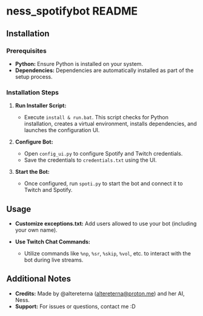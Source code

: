 # ness_spotifybot README

## Installation

### Prerequisites
- **Python:** Ensure Python is installed on your system.
- **Dependencies:** Dependencies are automatically installed as part of the setup process.

### Installation Steps

1. **Run Installer Script:**
   - Execute `install & run.bat`. This script checks for Python installation, creates a virtual environment, installs dependencies, and launches the configuration UI.

2. **Configure Bot:**
   - Open `config_ui.py` to configure Spotify and Twitch credentials.
   - Save the credentials to `credentials.txt` using the UI.

3. **Start the Bot:**
   - Once configured, run `spoti.py` to start the bot and connect it to Twitch and Spotify.

## Usage

- **Customize exceptions.txt:** Add users allowed to use your bot (including your own name).

- **Use Twitch Chat Commands:**
  - Utilize commands like `%np`, `%sr`, `%skip`, `%vol`, etc. to interact with the bot during live streams.

## Additional Notes

- **Credits:** Made by @altereterna (altereterna@proton.me) and her AI, Ness.
- **Support:** For issues or questions, contact me :D
